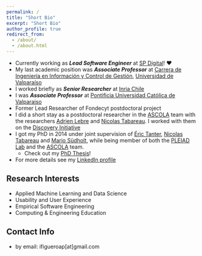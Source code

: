 ```yaml
---
permalink: /
title: "Short Bio"
excerpt: "Short Bio"
author_profile: true
redirect_from: 
  - /about/
  - /about.html
---
```


  * Currently working as ***Lead Software Engineer*** at [SP Digital](https://spdigital.cl)! ♥︁
  * My last academic position was ***Associate Professor*** at [Carrera de Ingeniería en Información y Control de Gestión](http://iicg.uv.cl), [Universidad de Valparaíso](http://www.uv.cl) 
  * I worked briefly as ***Senior Researcher*** at [Inria Chile](http://www.inria.cl)
  * I was ***Associate Professor*** at [Pontificia Universidad Católica de Valparaiso](http://www.inf.ucv.cl)
  * Former Lead Researcher of Fondecyt postdoctoral project  
  * I did a short stay as a postdoctoral researcher in the [ASCOLA](http://www.emn.fr/z-info/ascola) team with the researchers [Adrien Lebre](https://stack-research-group.gitlabpages.inria.fr/web/pages/adrien-lebre.html) and [Nicolas Tabareau](http://tabareau.fr). I worked with them on the [Discovery Initiative](http://beyondtheclouds.github.io/)
  * I got my PhD in 2014 under joint supervision of [Éric Tanter](http://pleiad.cl/people/etanter), [Nicolas Tabareau](http://tabareau.fr) and [Mario Südholt](https://stack-research-group.gitlabpages.inria.fr/web/sudholt/), while being member of both the [PLEIAD Lab](http://pleiad.dcc.uchile.cl/) and the [ASCOLA](https://web.imt-atlantique.fr/x-info/ascola/doku.php) team.
    * Check out my [PhD Thesis](http://repositorio.uchile.cl/handle/2250/116427)!
  * For more details see my [LinkedIn profile](http://cl.linkedin.com/in/ifigueroap)

## Research Interests
  * Applied Machine Learning and Data Science
  * Usability and User Experience
  * Empirical Software Engineering
  * Computing & Engineering Education

## Contact Info  
  * by email: ifigueroap[at]gmail.com
